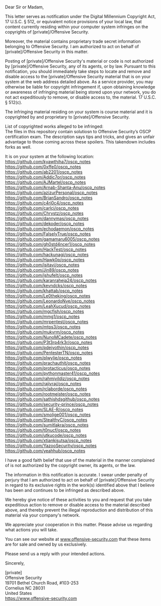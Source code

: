 Dear Sir or Madam,

This letter serves as notification under the Digital Millennium Copyright Act, 17 U.S.C. § 512, or equivalent notice provisions of your local law, that content currently residing within your computer system infringes on the copyrights of [private]/Offensive Security.

Moreover, the material contains proprietary trade secret information belonging to Offensive Security. I am authorized to act on behalf of [private]/Offensive Security in this matter.

Posting of [private]/Offensive Security's material or code is not authorized by [private]/Offensive Security, any of its agents, or by law. Pursuant to this notification, you should immediately take steps to locate and remove and disable access to the [private]/Offensive Security material that is on your system at the web address detailed above. As a service provider, you may otherwise be liable for copyright infringement if, upon obtaining knowledge or awareness of infringing material being stored upon your network, you do not act expeditiously to remove, or disable access to, the material. 17 U.S.C. § 512(c).

The infringing material residing on your system is course material and it is copyrighted by and proprietary to [private]/Offensive Security.

List of copyrighted works alleged to be infringed:  
The files in this repository contain solutiosn to Offensive Security’s OSCP certification exam. The description says tips and tricks, and gives an unfair advantage to those coming across these spoilers. This takendown includes forks as well.

It is on your system at the following location:  
https://github.com/kyawthiha7/oscp_notes  
https://github.com/0xffe0/oscp_notes  
https://github.com/ab2201/oscp_notes  
https://github.com/Addic7or/oscp_notes  
https://github.com/AJMartel/oscp_notes  
https://github.com/Arnab-Shanta-Anu/oscp_notes  
https://github.com/azizurPersonal/oscp_notes  
https://github.com/BrianSandro/oscp_notes  
https://github.com/c4ri0c4/oscp_notes  
https://github.com/carlcj/oscp_notes  
https://github.com/Chrystz/oscp_notes  
https://github.com/dannymas/oscp_notes  
https://github.com/dekoder/oscp_notes  
https://github.com/echodaemon/oscp_notes  
https://github.com/FalselyTrue/oscp_notes  
https://github.com/gamamaru6005/oscp_notes  
https://github.com/gh0std4ncer1/oscp_notes  
https://github.com/HackTest/oscp_notes  
https://github.com/hackunagi/oscp_notes  
https://github.com/Hawk0p/oscp_notes  
https://github.com/isitavi/oscp_notes  
https://github.com/Jin89/oscp_notes  
https://github.com/jshufelt/oscp_notes  
https://github.com/karanraheja24/oscp_notes  
https://github.com/kevndcks/oscp_notes  
https://github.com/khattab/oscp_notes  
https://github.com/Le0theking/oscp_notes  
https://github.com/LeonardoNve/oscp_notes  
https://github.com/LeahXucud/oscp_notes  
https://github.com/mgcfish/oscp_notes  
https://github.com/mmg1/oscp_notes  
https://github.com/mrpentest/oscp_notes  
https://github.com/mtps3/oscp_notes  
https://github.com/mukvrm/oscp_notes  
https://github.com/NunoMCadete/oscp_notes  
https://github.com/P3t3rp4rk3r/oscp_notes  
https://github.com/pdejyothin/oscp_notes  
https://github.com/PentesterTN/oscp_notes  
https://github.com/plwylie/oscp_notes  
https://github.com/prachauthit/oscp_notes  
https://github.com/protacticus/oscp_notes  
https://github.com/pythonmaster41/oscp_notes  
https://github.com/rahmiyildiz/oscp_notes  
https://github.com/rajivraj/oscp_notes  
https://github.com/rclaborde/oscp_notes  
https://github.com/rootmeister/oscp_notes  
https://github.com/sathishdsgithub/oscp_notes  
https://github.com/security-prince/oscp_notes  
https://github.com/SLAE-R/oscp_notes  
https://github.com/smolige001/oscp_notes  
https://github.com/StealthyC/oscp_notes  
https://github.com/sumitlakra/oscp_notes  
https://github.com/t0nucf/oscp_notes  
https://github.com/utkucode/oscp_notes  
https://github.com/xtiankisutsa/oscp_notes  
https://github.com/YazooSecurity/oscp_notes  
https://github.com/yeahhub/oscp_notes  

I have a good faith belief that use of the material in the manner complained of is not authorized by the copyright owner, its agents, or the law.

The information in this notification is accurate. I swear under penalty of perjury that I am authorized to act on behalf of [private]/Offensive Security in regard to its exclusive rights in the work(s) identified above that I believe has been and continues to be infringed as described above.

We hereby give notice of these activities to you and request that you take expeditious action to remove or disable access to the material described above, and thereby prevent the illegal reproduction and distribution of this material via your company's network.

We appreciate your cooperation in this matter. Please advise us regarding what actions you will take.

You can see our website at www.offensive-security.com that these items are for sale and owned by us exclusively.

Please send us a reply with your intended actions.

Sincerely,

[private]  
Offensive Security  
19701 Bethel Church Road, #103-253  
Cornelius NC 28031  
United States  
https://www.offensive-security.com
